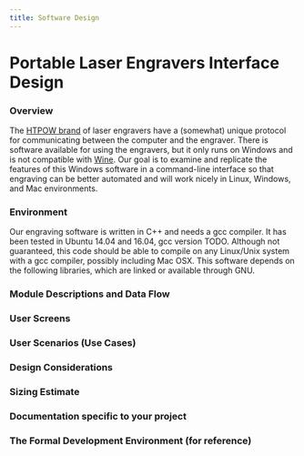 ```yaml
---
title: Software Design
---
```


# Portable Laser Engravers Interface Design

### Overview
<!-- This can be taken from the requirements and modified as necessary. For a design document you can assume the reader has a technical background. For your projects assume a background of a class member. -->

The [HTPOW brand](https://www.amazon.com/HTPOW-Engraver-Printer-Handicraft-Engraving/dp/B01G36Q558) of laser engravers have a (somewhat) unique protocol for communicating between the computer and the engraver. There is software available for using the engravers, but it only runs on Windows and is not compatible with [Wine](https://www.winehq.org/). Our goal is to examine and replicate the features of this Windows software in a command-line interface so that engraving can be better automated and will work nicely in Linux, Windows, and Mac environments.

### Environment

<!-- List any requirements (operating system, database products, execution environment (Java, Perl, etc.). -->

Our engraving software is written in C++ <!-- TODO --> and needs a gcc compiler. It has been tested in Ubuntu 14.04 and 16.04, gcc version TODO. Although not guaranteed, this code should be able to compile on any Linux/Unix system with a gcc compiler, possibly including Mac OSX. This software depends on the following libraries, which are linked or available through GNU<!-- TODO -->.

### Module Descriptions and Data Flow

<!--Include a diagram showing the modules and data flow between them. Give a high level description of the function of each module. A pseudocode format is often used:

```
Open grades file
While grades for student in file {
  If valid grade (0-100)
    Add grade to student total
  else  {
    Report error to user screen
    Create error report for history
  } 
}
```

Describe the data going into and out of the modules, using structures as necessary. -->

### User Screens

<!-- Include user screens with description of function and use. -->

### User Scenarios (Use Cases)

<!-- Include the typical steps a user would do for major functions:

1.    When the user starts the program the first screen appears shown above as “Main Menu” appears
2.    When the user selects option “Enter grades” the “Enter Grades” screen appears
3.    The user can enter grades by …. When finished the user …. 
4.    The report shown above as “Grade Report” is generated by …… -->

### Design Considerations

<!-- List any considerations that affected your design, for example functions you considered but cannot do because of time or system limitations, design decisions made because of customer requirements, etc. -->

### Sizing Estimate

<!-- Size estimates of modules, either lines of code, story points, or function points (see the Software Process and Project metrics slides). Note: Its accuracy will not affect your grade -->

### Documentation specific to your project

<!-- This is an outline of a generic project. Modify it to suite yours. The design document is used by the project members to complete the project and for technically competent readers to understand what you are doing. -->

### The Formal Development Environment (for reference)

<!-- In a formal project development environment, the design document is approved by the project manager and technical leaders responsible for development.

The design document can be changed if necessary during product development. However there usually is a procedure to do this (with appropriate approvals needed). When a design change is being considered, affected groups have to be notified and may have to approve. For example, if a design change affects the requirements approved by the customer, customer approval is necessary.

It is also recommended that testing groups participate and approve the design. Testing groups like the integration and system groups use the design document to create test cases.

For your projects, the customer does not have to approve the design document. However, anything in it that affects the customer (platform, user screens, etc.) must be approved. -->
